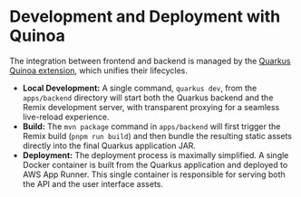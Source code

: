 # Development and Deployment with Quinoa

The integration between frontend and backend is managed by the [Quarkus Quinoa extension](https://quarkus.io/blog/quinoa-modern-ui-with-no-hassle/), which unifies their lifecycles.

*   **Local Development:** A single command, `quarkus dev`, from the `apps/backend` directory will start both the Quarkus backend and the Remix development server, with transparent proxying for a seamless live-reload experience.
*   **Build:** The `mvn package` command in `apps/backend` will first trigger the Remix build (`pnpm run build`) and then bundle the resulting static assets directly into the final Quarkus application JAR.
*   **Deployment:** The deployment process is maximally simplified. A single Docker container is built from the Quarkus application and deployed to AWS App Runner. This single container is responsible for serving both the API and the user interface assets.
